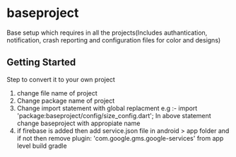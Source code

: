 # baseproject

Base setup which requires in all the projects(Includes authantication, notification, crash reporting and configuration files for color and designs)

## Getting Started

Step to convert it to your own project
1. change file name of project
2. Change package name of project
3. Change import statement with global replacment
  e.g :- import 'package:baseproject/config/size_config.dart';
  In above statement change baseproject with appropiate name
4. if firebase is added then add service.json file in android > app folder and if not then remove
   plugin: 'com.google.gms.google-services' from app level build gradle




